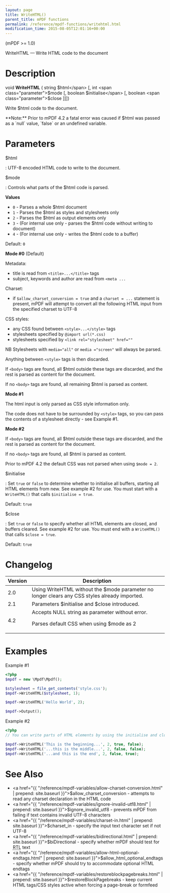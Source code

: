 ```yaml
---
layout: page
title: WriteHTML()
parent_title: mPDF functions
permalink: /reference/mpdf-functions/writehtml.html
modification_time: 2015-08-05T12:01:16+00:00
---
```


(mPDF >= 1.0)

WriteHTML — Write HTML code to the document

# Description

void **WriteHTML** ( 
string <span class="parameter">$html</span> 
[, int <span class="parameter">$mode</span>
[, boolean <span class="parameter">$initialise</span> 
[, boolean <span class="parameter">$close</span> ]]])

Write <span class="parameter">$html</span> code to the document.

<div class="alert alert-info" role="alert" markdown="1">
  **Note:** Prior to mPDF 4.2 a fatal error was caused if
  <span class="parameter">$html</span> was passed as a `null` value,
  `false` or an undefined variable.
</div>

# Parameters

<span class="parameter">$html</span>

: UTF-8 encoded HTML code to write to the document.

<span class="parameter">$mode</span>

: Controls what parts of the <span class="parameter">$html</span> code is parsed.

  **Values**

  * `0` - Parses a whole <span class="parameter">$html</span> document
  * `1` - Parses the <span class="parameter">$html</span> as styles and stylesheets only
  * `2` - Parses the <span class="parameter">$html</span> as output elements only
  * `3` - (For internal use only - parses the <span class="parameter">$html</span> code without writing to document)
  * `4` - (For internal use only - writes the <span class="parameter">$html</span> code to a buffer)

  Default: `0`

  **Mode #0** (Default)

  Metadata:
  - title is read from `<title>...</title>` tags
  - subject, keywords and author are read from `<meta ...`

  Charset:
  - if `$allow_charset_conversion = true` and a `charset = ...`
    statement is present, mPDF will attempt to convert all the following HTML input from the specified charset to UTF-8

  CSS styles:
  - any CSS found between `<style>...</style>` tags
  - stylesheets specified by `@import url(*.css)`
  - stylesheets specified by `<link rel="stylesheet" href="" `

  NB Stylesheets with `media="all"` or `media ="screen"` will always be parsed.

  Anything between `<style>` tags is then discarded.

  If `<body>` tags are found, all <span class="parameter">$html</span> outside these tags are discarded, and the
  rest is parsed as content for the document.

  If no `<body>` tags are found, all remaining <span class="parameter">$html</span> is parsed as content.


  **Mode #1**

  The html input is only parsed as CSS style information only.

  The code does not have to be surrounded by `<style>` tags, so you can pass the contents of a stylesheet directly -
  see Example #1.


  **Mode #2**

  If `<body>` tags are found, all <span class="parameter">$html</span> outside these tags are discarded, and the
  rest is parsed as content for the document.

  If no `<body>` tags are found, all <span class="parameter">$html</span> is parsed as content.

  Prior to mPDF 4.2 the default CSS was not parsed when using `$mode = 2`.

<span class="parameter">$initialise</span>

: Set `true` or `false` to determine whether to initialise
  all buffers, starting all HTML elements from new. See example #2 for use. You must start with a `WriteHTML()` that calls
  `$initialise = true`.

  Default: `true`


<span class="parameter">$close</span>

: Set `true` or `false` to specify whether all HTML
  elements are closed, and buffers cleared. See example #2 for use. You must end with a `WriteHTML()` that calls
  `$close = true`.

  Default: `true`



# Changelog

<table class="table">
<thead>
<tr>
  <th>Version</th>
  <th>Description</th>
</tr>
</thead>
<tbody>
<tr>
  <td>2.0</td>
  <td>Using WriteHTML without the <span class="parameter">$mode</span> parameter no longer clears any CSS styles already imported.</td>
</tr>
<tr>
  <td>2.1</td>
  <td>Parameters <span class="parameter">$initialise</span> and <span class="parameter">$close</span> introduced.</td>
</tr>
<tr>
  <td>4.2</td>
  <td markdown="1">
Accepts <span class="smallblock">NULL</span> string as parameter without error.

Parses default CSS when using <span class="parameter">$mode</span> as 2
  </td>
</tr>
</tbody>
</table>

# Examples

Example #1

```php
<?php
$mpdf = new \Mpdf\Mpdf();

$stylesheet = file_get_contents('style.css');
$mpdf->WriteHTML($stylesheet, 1);

$mpdf->WriteHTML('Hello World', 2);

$mpdf->Output();

```

Example #2

```php
<?php
// You can write parts of HTML elements by using the initialise and close parameters:

$mpdf->WriteHTML('This is the beginning...', 2, true, false);
$mpdf->WriteHTML('...this is the middle...', 2, false, false);
$mpdf->WriteHTML('...and this is the end', 2, false, true);

```
# See Also

- <a href="{{ "/reference/mpdf-variables/allow-charset-conversion.html" | prepend: site.baseurl }}">$allow_charset_conversion</a> - attempts to read any charset declaration in the HTML code
- <a href="{{ "/reference/mpdf-variables/ignore-invalid-utf8.html" | prepend: site.baseurl }}">$ignore_invalid_utf8</a> - prevents mPDF from failing if text contains invalid UTF-8 characters
- <a href="{{ "/reference/mpdf-variables/charset-in.html" | prepend: site.baseurl }}">$charset_in</a> - specify the input text character set if not UTF-8
- <a href="{{ "/reference/mpdf-variables/bidirectional.html" | prepend: site.baseurl }}">$biDirectional</a> - specify whether mPDF should test for <acronym title="Right-to-Left document, used for Hebrew and Arabic languages">RTL</acronym> text
- <a href="{{ "/reference/mpdf-variables/allow-html-optional-endtags.html" | prepend: site.baseurl }}">$allow_html_optional_endtags</a> - specify whether mPDF should try to accommodate optional HTML endtags
- <a href="{{ "/reference/mpdf-variables/restoreblockpagebreaks.html" | prepend: site.baseurl }}">$restoreBlockPagebreaks</a> - keep current HTML tags/CSS styles active when forcing a page-break or formfeed
